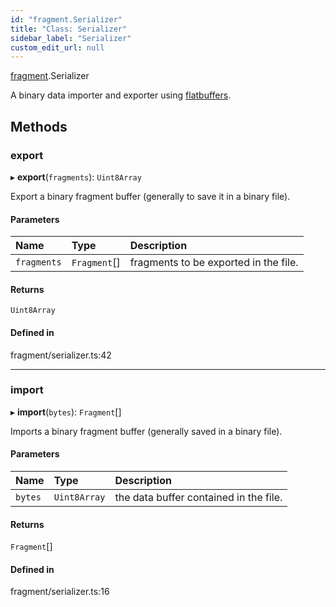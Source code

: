 ```yaml
---
id: "fragment.Serializer"
title: "Class: Serializer"
sidebar_label: "Serializer"
custom_edit_url: null
---
```


[fragment](../modules/fragment.md).Serializer

A binary data importer and exporter using [flatbuffers](https://google.github.io/flatbuffers/).

## Methods

### export

▸ **export**(`fragments`): `Uint8Array`

Export a binary fragment buffer (generally to save it in a binary file).

#### Parameters

| Name | Type | Description |
| :------ | :------ | :------ |
| `fragments` | `Fragment`[] | fragments to be exported in the file. |

#### Returns

`Uint8Array`

#### Defined in

fragment/serializer.ts:42

___

### import

▸ **import**(`bytes`): `Fragment`[]

Imports a binary fragment buffer (generally saved in a binary file).

#### Parameters

| Name | Type | Description |
| :------ | :------ | :------ |
| `bytes` | `Uint8Array` | the data buffer contained in the file. |

#### Returns

`Fragment`[]

#### Defined in

fragment/serializer.ts:16
